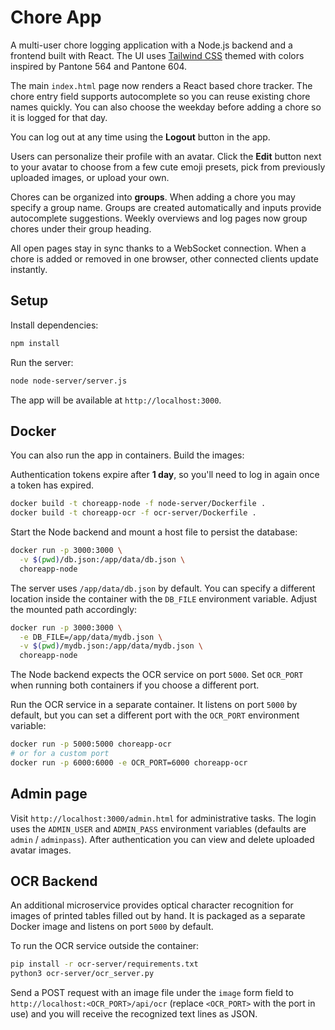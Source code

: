 # Chore App

A multi-user chore logging application with a Node.js backend and a frontend built with React. The UI uses [Tailwind CSS](https://tailwindcss.com/) themed with colors inspired by Pantone 564 and Pantone 604.

The main `index.html` page now renders a React based chore tracker. The chore entry
field supports autocomplete so you can reuse existing chore names quickly. You can
also choose the weekday before adding a chore so it is logged for that day.

You can log out at any time using the **Logout** button in the app.

Users can personalize their profile with an avatar. Click the **Edit** button next to your avatar to choose from a few cute emoji presets, pick from previously uploaded images, or upload your own.


Chores can be organized into **groups**. When adding a chore you may specify a
group name. Groups are created automatically and inputs provide autocomplete
suggestions. Weekly overviews and log pages now group chores under their group
heading.

All open pages stay in sync thanks to a WebSocket connection. When a chore is
added or removed in one browser, other connected clients update instantly.

## Setup

Install dependencies:

```bash
npm install
```

Run the server:

```bash
node node-server/server.js
```

The app will be available at `http://localhost:3000`.


## Docker

You can also run the app in containers. Build the images:

Authentication tokens expire after **1 day**, so you'll need to log in again once a token has expired.

```bash
docker build -t choreapp-node -f node-server/Dockerfile .
docker build -t choreapp-ocr -f ocr-server/Dockerfile .
```

Start the Node backend and mount a host file to persist the database:

```bash
docker run -p 3000:3000 \
  -v $(pwd)/db.json:/app/data/db.json \
  choreapp-node
```

The server uses `/app/data/db.json` by default. You can specify a different
location inside the container with the `DB_FILE` environment variable. Adjust
the mounted path accordingly:

```bash
docker run -p 3000:3000 \
  -e DB_FILE=/app/data/mydb.json \
  -v $(pwd)/mydb.json:/app/data/mydb.json \
  choreapp-node
```

The Node backend expects the OCR service on port `5000`. Set `OCR_PORT` when
running both containers if you choose a different port.

Run the OCR service in a separate container. It listens on port `5000` by default, but you can set a different port with the `OCR_PORT` environment variable:

```bash
docker run -p 5000:5000 choreapp-ocr
# or for a custom port
docker run -p 6000:6000 -e OCR_PORT=6000 choreapp-ocr
```

## Admin page

Visit `http://localhost:3000/admin.html` for administrative tasks. The
login uses the `ADMIN_USER` and `ADMIN_PASS` environment variables
(defaults are `admin` / `adminpass`). After authentication you can view
and delete uploaded avatar images.

## OCR Backend

An additional microservice provides optical character recognition for images of printed tables filled out by hand. It is packaged as a separate Docker image and listens on port `5000` by default.

To run the OCR service outside the container:

```bash
pip install -r ocr-server/requirements.txt
python3 ocr-server/ocr_server.py
```

Send a POST request with an image file under the `image` form field to `http://localhost:<OCR_PORT>/api/ocr` (replace `<OCR_PORT>` with the port in use) and you will receive the recognized text lines as JSON.
